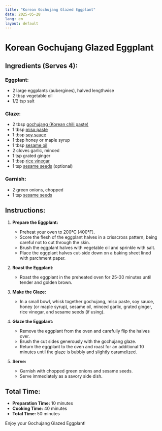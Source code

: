 ```yaml
---
title: "Korean Gochujang Glazed Eggplant"
date: 2025-05-28
lang: en
layout: default
---
```

# Korean Gochujang Glazed Eggplant

## Ingredients (Serves 4):

### Eggplant:
- 2 large eggplants (aubergines), halved lengthwise
- 2 tbsp vegetable oil
- 1/2 tsp salt

### Glaze:
- 2 tbsp [gochujang (Korean chili paste)](https://www.asiamarket.ie/cj-bibigo-red-pepper-paste-gochujang-500g.html)
- 1 tbsp [miso paste](https://www.asiamarket.ie/genen-miso-paste-less-salt-500g.html)
- 1 tbsp [soy sauce](https://www.asiamarket.ie/lee-kum-kee-premium-light-soy-sauce-150ml.html)
- 1 tbsp honey or maple syrup
- 1 tbsp [sesame oil](https://www.asiamarket.ie/lee-kum-kee-pure-sesame-oil-vegansuitable-207ml.html)
- 2 cloves garlic, minced
- 1 tsp grated ginger
- 1 tbsp [rice vinegar](https://www.asiamarket.ie/condiments-sauce/condiments/lee-kum-kee-rice-vinegar-500ml.html)
- 1 tsp [sesame seeds](https://www.asiamarket.ie/dried-products-and-spices/spice-and-herbs/sesame-seeds.html) (optional)

### Garnish:
- 2 green onions, chopped
- 1 tsp [sesame seeds](https://www.asiamarket.ie/dried-products-and-spices/spice-and-herbs/sesame-seeds.html)

## Instructions:

1. **Prepare the Eggplant:**
   - Preheat your oven to 200°C (400°F).
   - Score the flesh of the eggplant halves in a crisscross pattern, being careful not to cut through the skin.
   - Brush the eggplant halves with vegetable oil and sprinkle with salt.
   - Place the eggplant halves cut-side down on a baking sheet lined with parchment paper.

2. **Roast the Eggplant:**
   - Roast the eggplant in the preheated oven for 25-30 minutes until tender and golden brown.

3. **Make the Glaze:**
   - In a small bowl, whisk together gochujang, miso paste, soy sauce, honey (or maple syrup), sesame oil, minced garlic, grated ginger, rice vinegar, and sesame seeds (if using).

4. **Glaze the Eggplant:**
   - Remove the eggplant from the oven and carefully flip the halves over.
   - Brush the cut sides generously with the gochujang glaze.
   - Return the eggplant to the oven and roast for an additional 10 minutes until the glaze is bubbly and slightly caramelized.

5. **Serve:**
   - Garnish with chopped green onions and sesame seeds.
   - Serve immediately as a savory side dish.

## Total Time:
- **Preparation Time:** 10 minutes
- **Cooking Time:** 40 minutes
- **Total Time:** 50 minutes

Enjoy your Gochujang Glazed Eggplant!
